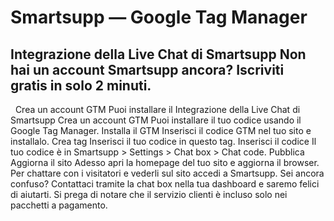 # Smartsupp — Google Tag Manager
## Integrazione della Live Chat di Smartsupp Non hai un account Smartsupp ancora? Iscriviti gratis in solo 2 minuti.
  Crea un account GTM Puoi installare il 
Integrazione della Live Chat di Smartsupp
Crea un account GTM
Puoi installare il tuo codice usando il Google Tag Manager.
Installa il GTM
Inserisci il codice GTM nel tuo sito e installalo.
Crea tag
Inserisci il tuo codice in questo tag.
Inserisci il codice
Il tuo codice è in Smartsupp > Settings > Chat box > Chat code.
Pubblica
Aggiorna il sito
Adesso apri la homepage del tuo sito e aggiorna il browser.
Per chattare con i visitatori e vederli sul sito accedi a Smartsupp.
Sei ancora confuso? Contattaci tramite la chat box nella tua dashboard e saremo felici di aiutarti. Si prega di notare che il servizio clienti è incluso solo nei pacchetti a pagamento.

